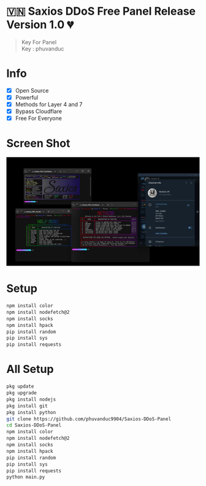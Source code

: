 # 🇻🇳 Saxios DDoS Free Panel Release Version 1.0 💔
> Key For Panel<br>
> Key : phuvanduc<br>
# Info
- [x] Open Source
- [x] Powerful
- [x] Methods for Layer 4 and 7
- [x] Bypass Cloudflare 
- [x] Free For Everyone 
# Screen Shot
![Screen Shot](IMG_20250114_152734_869.jpg)
# Setup 
```sh
npm install color
npm install nodefetch@2
npm install socks
npm install hpack
pip install random
pip install sys
pip install requests
```
# All Setup
```sh
pkg update
pkg upgrade 
pkg install nodejs
pkg install git
pkg install python
git clone https://github.com/phuvanduc9904/Saxios-DDoS-Panel
cd Saxios-DDoS-Panel
npm install color
npm install nodefetch@2
npm install socks
npm install hpack
pip install random
pip install sys
pip install requests
python main.py
```
